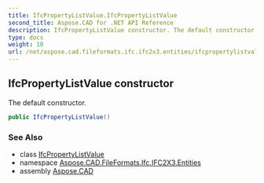 ```yaml
---
title: IfcPropertyListValue.IfcPropertyListValue
second_title: Aspose.CAD for .NET API Reference
description: IfcPropertyListValue constructor. The default constructor
type: docs
weight: 10
url: /net/aspose.cad.fileformats.ifc.ifc2x3.entities/ifcpropertylistvalue/ifcpropertylistvalue/
---
```

## IfcPropertyListValue constructor

The default constructor.

```csharp
public IfcPropertyListValue()
```

### See Also

* class [IfcPropertyListValue](../)
* namespace [Aspose.CAD.FileFormats.Ifc.IFC2X3.Entities](../../ifcpropertylistvalue/)
* assembly [Aspose.CAD](../../../)


